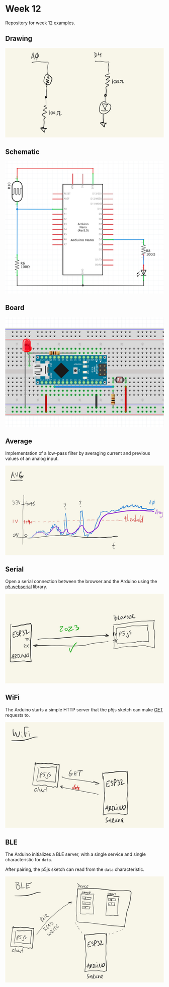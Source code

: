 # Week 12

Repository for week 12 examples.

## Drawing
![](./imgs/wk12-00_drw.jpg)

## Schematic
![](./imgs/wk12-00_sch.jpg)

## Board
![](./imgs/wk12-00_bb.jpg)

## Average
Implementation of a low-pass filter by averaging current and previous values of an analog input.

![](./imgs/wk12-01_avg-01.jpg)

## Serial
Open a serial connection between the browser and the Arduino using the [p5.webserial](https://github.com/gohai/p5.webserial) library.

![](./imgs/wk12-02_serial-03.jpg)

## WiFi
The Arduino starts a simple HTTP server that the p5js sketch can make [GET](https://developer.mozilla.org/en-US/docs/Web/HTTP/Methods/GET) requests to.

![](./imgs/wk12-03_wifi-02.jpg)

## BLE
The Arduino initializes a BLE server, with a single service and single characteristic for ```data```.

After pairing, the p5js sketch can read from the ```data``` characteristic.

![](./imgs/wk12-04_ble-01.jpg)
